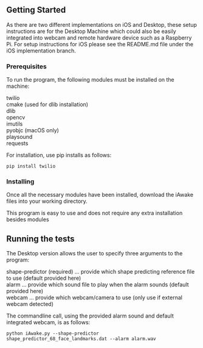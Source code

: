 ## Getting Started
As there are two different implementations on iOS and Desktop, these setup instructions are for the Desktop Machine which could also be easily integrated into webcam and remote hardware device such as a Raspberry Pi. For setup instructions for iOS please see the README.md file under the iOS implementation branch.

### Prerequisites

To run the program, the following modules must be installed on the machine:

  twilio \
  cmake (used for dlib installation) \
  dlib \
  opencv \
  imutils \
  pyobjc (macOS only) \
  playsound \
  requests 

For installation, use pip installs as follows:
```
pip install twilio
```

### Installing

Once all the necessary modules have been installed, download the iAwake files into your working directory.

This program is easy to use and does not require any extra installation besides modules

## Running the tests

The Desktop version allows the user to specify three arguments to the program: 

  shape-predictor (required) ... provide which shape predicting reference file to use (default provided here) \
  alarm ... provide which sound file to play when the alarm sounds (default provided here) \
  webcam ... provide which webcam/camera to use (only use if external webcam detected)
  
The commandline call, using the provided alarm sound and default integrated webcam, is as follows:
```
python iAwake.py --shape-predictor shape_predictor_68_face_landmarks.dat --alarm alarm.wav
```

